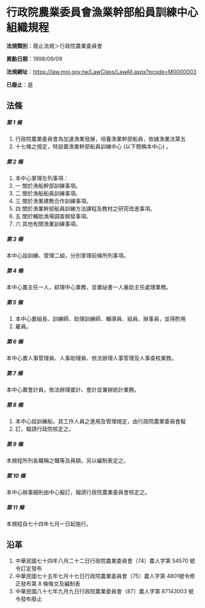 # 行政院農業委員會漁業幹部船員訓練中心組織規程

**法規類別**：廢止法規＞行政院農業委員會

**異動日期**：1998/09/09  

**法規網址**：https://law.moj.gov.tw/LawClass/LawAll.aspx?pcode=M0000003

**已廢止**：是



## 法條
##### 第 1 條
1. 行政院農業委員會為加速漁業發展，培養漁業幹部船員，依據漁業法第五
1. 十七條之規定，特設置漁業幹部船員訓練中心 (以下簡稱本中心) 。

##### 第 2 條
1. 本中心掌理左列事項：
1.   一  關於漁船幹部訓練事項。
1.   二  關於漁船船員訓練事項。
1.   三  關於漁業建教合作訓練事項。
1.   四  關於漁業幹部船員訓練方法課程及教材之研究改進事項。
1.   五  關於輔助漁場調查開發事項。
1.   六  其他有關漁業訓練事項。

##### 第 3 條
本中心設訓練、管理二組，分別掌理前條所列事項。

##### 第 4 條
本中心置主任一人，綜理中心業務，並置祕書一人襄助主任處理業務。

##### 第 5 條
1. 本中心置組長、訓練師、助理訓練師、輔導員、組員、辦事員，並得酌用
1. 雇員。

##### 第 6 條
本中心置人事管理員、人事助理員、依法辦理人事管理及人事查核業務。

##### 第 7 條
本中心置會計員，依法辦理歲計、會計並兼辦統計業務。

##### 第 8 條
1. 本中心設訓練船，其工作人員之進用及管理規定，由行政院農業委員會擬
1. 訂，報請行政院核定之。

##### 第 9 條
本規程所列各職稱之職等及員額，另以編制表定之。

##### 第 10 條
本中心辦事細則由中心擬訂，報請行政院農業委員會核定之。

##### 第 11 條
本規程自七十四年七月一日起施行。

## 沿革
1. 中華民國七十四年八月二十二日行政院農業委員會（74）農人字第 54570  號令訂定發布
1. 中華民國七十五年七月十七日行政院農業委員會（75）農人字第 4801號令修正發布第 8  條條文及編制表
1. 中華民國八十七年九月九日行政院農業委員會（87）農人字第 87143003 號令發布廢止
